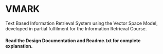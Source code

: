 # VMARK
Text Based Information Retrieval System using the Vector Space Model, developed in partial fulfilment for the Information Retrieval Course. 

#### Read the Design Documentation and Readme.txt for complete explanation.
